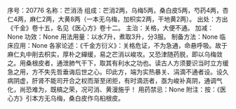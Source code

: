 序号：20776
名称：芒消汤
组成：芒消2两，乌梅5两，桑白皮5两，芍药4两，杏仁4两，麻仁2两，大黄8两（一本无乌梅，加枳实2两，干地黄2两）。
出处：方出《千金》卷十五，名见《医心方》卷十二。
主治：关格，大便不通。
加减：None
功效：None
用法用量：以水7升，煮取3升，分3服。
制备方法：None
临床应用：None
各家论述：《千金方衍义》：关格危证，不为急通，命悬呼吸。故于麻仁丸中削去枳实，厚朴之繟缓，易之芒消以峻攻。又恐津随药脱，即以乌梅敛之。用桑根皮者，通泄肺气干下，取其有利水之功也。读古人方须要识当时立方缓急之用，方不失先哲垂诲后世之心。印此方，端为实热暴关、涓滴不通者设。设久病阴虚，肝肾不能司开合之权而渐至闭拒，有时滴沥者，亟为峻补真阴，通调气化，尚恐难为，既槁之荣，况可消、黄漫施乎！
用药禁忌：None
附注：按：《医心方》引本方无乌梅，桑白皮作乌桕根皮。
